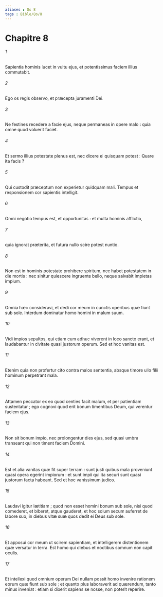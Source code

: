 ```yaml
---
aliases : Qo 8
tags : Bible/Qo/8
---
```


# Chapitre 8

###### 1
Sapientia hominis lucet in vultu ejus, et potentissimus faciem illius commutabit.
###### 2
Ego os regis observo, et præcepta juramenti Dei.
###### 3
Ne festines recedere a facie ejus, neque permaneas in opere malo : quia omne quod voluerit faciet.
###### 4
Et sermo illius potestate plenus est, nec dicere ei quisquam potest : Quare ita facis ?
###### 5
Qui custodit præceptum non experietur quidquam mali. Tempus et responsionem cor sapientis intelligit.
###### 6
Omni negotio tempus est, et opportunitas : et multa hominis afflictio,
###### 7
quia ignorat præterita, et futura nullo scire potest nuntio.
###### 8
Non est in hominis potestate prohibere spiritum, nec habet potestatem in die mortis : nec sinitur quiescere ingruente bello, neque salvabit impietas impium.
###### 9
Omnia hæc consideravi, et dedi cor meum in cunctis operibus quæ fiunt sub sole. Interdum dominatur homo homini in malum suum.
###### 10
Vidi impios sepultos, qui etiam cum adhuc viverent in loco sancto erant, et laudabantur in civitate quasi justorum operum. Sed et hoc vanitas est.
###### 11
Etenim quia non profertur cito contra malos sententia, absque timore ullo filii hominum perpetrant mala.
###### 12
Attamen peccator ex eo quod centies facit malum, et per patientiam sustentatur ; ego cognovi quod erit bonum timentibus Deum, qui verentur faciem ejus.
###### 13
Non sit bonum impio, nec prolongentur dies ejus, sed quasi umbra transeant qui non timent faciem Domini.
###### 14
Est et alia vanitas quæ fit super terram : sunt justi quibus mala proveniunt quasi opera egerint impiorum : et sunt impii qui ita securi sunt quasi justorum facta habeant. Sed et hoc vanissimum judico.
###### 15
Laudavi igitur lætitiam ; quod non esset homini bonum sub sole, nisi quod comederet, et biberet, atque gauderet, et hoc solum secum auferret de labore suo, in diebus vitæ suæ quos dedit ei Deus sub sole.
###### 16
Et apposui cor meum ut scirem sapientiam, et intelligerem distentionem quæ versatur in terra. Est homo qui diebus et noctibus somnum non capit oculis.
###### 17
Et intellexi quod omnium operum Dei nullam possit homo invenire rationem eorum quæ fiunt sub sole ; et quanto plus laboraverit ad quærendum, tanto minus inveniat : etiam si dixerit sapiens se nosse, non poterit reperire.
